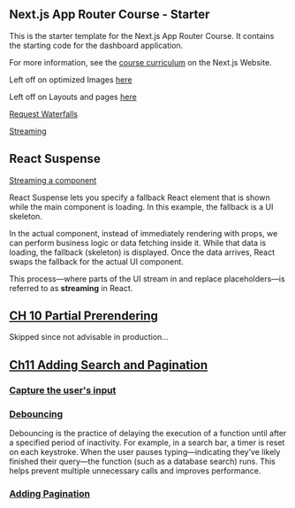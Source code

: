 ## Next.js App Router Course - Starter

This is the starter template for the Next.js App Router Course. It contains the starting code for the dashboard application.

For more information, see the [course curriculum](https://nextjs.org/learn) on the Next.js Website.

Left off on optimized Images [here](https://nextjs.org/learn/dashboard-app/optimizing-fonts-images#why-optimize-images)


Left off on Layouts and pages
[here](https://nextjs.org/learn/dashboard-app/creating-layouts-and-pages)

[Request Waterfalls](https://nextjs.org/learn/dashboard-app/fetching-data#what-are-request-waterfalls)

[Streaming](https://nextjs.org/learn/dashboard-app/streaming)


## React Suspense
[Streaming a component](https://nextjs.org/learn/dashboard-app/streaming#streaming-a-component)

React Suspense lets you specify a fallback React element that is shown while the main component is loading. In this example, the fallback is a UI skeleton.

In the actual component, instead of immediately rendering with props, we can perform business logic or data fetching inside it. While that data is loading, the fallback (skeleton) is displayed. Once the data arrives, React swaps the fallback for the actual UI component.

This process—where parts of the UI stream in and replace placeholders—is referred to as **streaming** in React.

##  **[CH 10 Partial Prerendering](https://nextjs.org/learn/dashboard-app/partial-prerendering)**

Skipped since not advisable in production...

## [Ch11 Adding Search and Pagination](https://nextjs.org/learn/dashboard-app/adding-search-and-pagination)

### [Capture the user's input](https://nextjs.org/learn/dashboard-app/adding-search-and-pagination#1-capture-the-users-input)

### [Debouncing](https://nextjs.org/learn/dashboard-app/adding-search-and-pagination#best-practice-debouncing)

Debouncing is the practice of delaying the execution of a function until after a specified period of inactivity. For example, in a search bar, a timer is reset on each keystroke. When the user pauses typing—indicating they’ve likely finished their query—the function (such as a database search) runs. This helps prevent multiple unnecessary calls and improves performance.

### [Adding Pagination](https://nextjs.org/learn/dashboard-app/adding-search-and-pagination#adding-pagination)